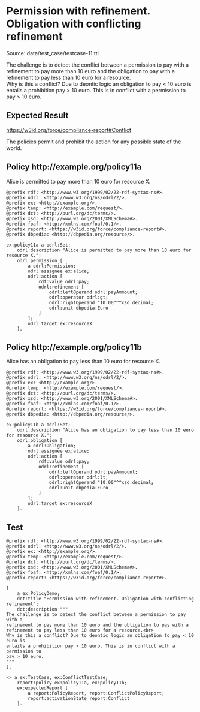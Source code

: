 # Permission with refinement. Obligation with conflicting refinement
Source: data/test_case/testcase-11.ttl

 The challenge is to detect the conflict between a permission to pay with a refinement to pay more than 10 euro and the obligation to pay with a refinement to pay less than 10 euro for a resource.<br> Why is this a conflict? Due to deontic logic an obligation to pay < 10 euro is entails a prohibition pay > 10 euro. This is in conflict with a permission to pay > 10 euro. 


## Expected Result 

https://w3id.org/force/compliance-report#Conflict

The policies permit and prohibit the action for any possible state of the world.

<h2>Policy <span>http://example.org/policy11a</span></h2>

Alice is permitted to pay more than 10 euro for resource X.

```
@prefix rdf: <http://www.w3.org/1999/02/22-rdf-syntax-ns#>.
@prefix odrl: <http://www.w3.org/ns/odrl/2/>.
@prefix ex: <http://example.org/>.
@prefix temp: <http://example.com/request/>.
@prefix dct: <http://purl.org/dc/terms/>.
@prefix xsd: <http://www.w3.org/2001/XMLSchema#>.
@prefix foaf: <http://xmlns.com/foaf/0.1/>.
@prefix report: <https://w3id.org/force/compliance-report#>.
@prefix dbpedia: <http://dbpedia.org/resource/>.

ex:policy11a a odrl:Set;
    odrl:description "Alice is permitted to pay more than 10 euro for resource X.";
    odrl:permission [
        a odrl:Permission;
        odrl:assignee ex:alice;
        odrl:action [ 
            rdf:value odrl:pay;
            odrl:refinement [
                odrl:leftOperand odrl:payAmmount;
                odrl:operator odrl:gt;
                odrl:rightOperand "10.00"^^xsd:decimal;
                odrl:unit dbpedia:Euro
            ]
        ];
        odrl:target ex:resourceX
    ].
```

<h2>Policy <span>http://example.org/policy11b</span></h2>

Alice has an obligation to pay less than 10 euro for resource X.

```
@prefix rdf: <http://www.w3.org/1999/02/22-rdf-syntax-ns#>.
@prefix odrl: <http://www.w3.org/ns/odrl/2/>.
@prefix ex: <http://example.org/>.
@prefix temp: <http://example.com/request/>.
@prefix dct: <http://purl.org/dc/terms/>.
@prefix xsd: <http://www.w3.org/2001/XMLSchema#>.
@prefix foaf: <http://xmlns.com/foaf/0.1/>.
@prefix report: <https://w3id.org/force/compliance-report#>.
@prefix dbpedia: <http://dbpedia.org/resource/>.

ex:policy11b a odrl:Set;
    odrl:description "Alice has an obligation to pay less than 10 euro for resource X.";
    odrl:obligation [
        a odrl:Obligation;
        odrl:assignee ex:alice;
        odrl:action [ 
            rdf:value odrl:pay;
            odrl:refinement [
                odrl:leftOperand odrl:payAmmount;
                odrl:operator odrl:lt;
                odrl:rightOperand "10.00"^^xsd:decimal;
                odrl:unit dbpedia:Euro
            ]
        ];
        odrl:target ex:resourceX
    ].
```

## Test

```
@prefix rdf: <http://www.w3.org/1999/02/22-rdf-syntax-ns#>.
@prefix odrl: <http://www.w3.org/ns/odrl/2/>.
@prefix ex: <http://example.org/>.
@prefix temp: <http://example.com/request/>.
@prefix dct: <http://purl.org/dc/terms/>.
@prefix xsd: <http://www.w3.org/2001/XMLSchema#>.
@prefix foaf: <http://xmlns.com/foaf/0.1/>.
@prefix report: <https://w3id.org/force/compliance-report#>.

[
    a ex:PolicyDemo;
    dct:title "Permission with refinement. Obligation with conflicting refinement";
    dct:description """
The challenge is to detect the conflict between a permission to pay with a
refinement to pay more than 10 euro and the obligation to pay with a 
refinement to pay less than 10 euro for a resource.<br>
Why is this a conflict? Due to deontic logic an obligation to pay < 10 euro is
entails a prohibition pay > 10 euro. This is in conflict with a permission to
pay > 10 euro.
"""
].

<> a ex:TestCase, ex:ConflictTestCase;
    report:policy ex:policy11a, ex:policy11b;
    ex:expectedReport [
        a report:PolicyReport, report:ConflictPolicyReport;
        report:activationState report:Conflict
    ].

```
